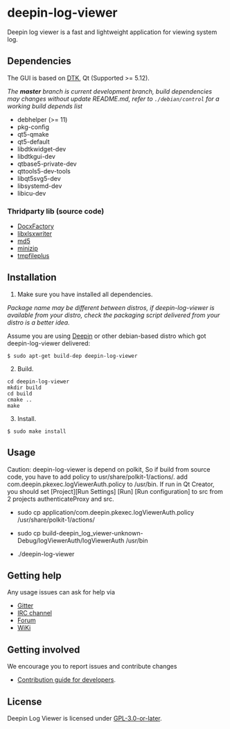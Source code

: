 # deepin-log-viewer
Deepin log viewer is a fast and lightweight application for viewing system log.

## Dependencies
The GUI is based on [DTK](https://github.com/linuxdeepin/dtkwidget), Qt (Supported >= 5.12).

_The **master** branch is current development branch, build dependencies may changes without update README.md, refer to `./debian/control` for a working build depends list_

* debhelper (>= 11)
* pkg-config
* qt5-qmake
* qt5-default
* libdtkwidget-dev
* libdtkgui-dev
* qtbase5-private-dev
* qttools5-dev-tools
* libqt5svg5-dev
* libsystemd-dev
* libicu-dev

### Thridparty lib (source code)
- [DocxFactory](https://github.com/DocxFactory/DocxFactory)
- [libxlsxwriter](https://github.com/jmcnamara/libxlsxwriter)
- [md5](http://openwall.info/wiki/people/solar/software/public-domain-source-code/md5)
- [minizip](http://www.winimage.com/zLibDll/minizip.html)
- [tmpfileplus](https://www.di-mgt.com.au/c_function_to_create_temp_file.html)

## Installation

1. Make sure you have installed all dependencies.

_Package name may be different between distros, if deepin-log-viewer is available from your distro, check the packaging script delivered from your distro is a better idea._

Assume you are using [Deepin](https://distrowatch.com/table.php?distribution=deepin) or other debian-based distro which got deepin-log-viewer delivered:

``` shell
$ sudo apt-get build-dep deepin-log-viewer
```

2. Build.
```
cd deepin-log-viewer
mkdir build
cd build
cmake ..
make
```

3. Install.

```
$ sudo make install
```

## Usage
Caution: deepin-log-viewer is depend on polkit, So if build from source code, 
you have to add policy to usr/share/polkit-1/actions/. 
add com.deepin.pkexec.logViewerAuth.policy to /usr/bin.
If run in Qt Creator, you should set [Project][Run Settings] [Run] [Run configuration] to src from 2 projects authenticateProxy and src.

- sudo cp application/com.deepin.pkexec.logViewerAuth.policy /usr/share/polkit-1/actions/
- sudo cp build-deepin_log_viewer-unknown-Debug/logViewerAuth/logViewerAuth /usr/bin

- ./deepin-log-viewer

## Getting help

Any usage issues can ask for help via

* [Gitter](https://gitter.im/orgs/linuxdeepin/rooms)
* [IRC channel](https://webchat.freenode.net/?channels=deepin)
* [Forum](https://bbs.deepin.org)
* [WiKi](http://wiki.deepin.org/)

## Getting involved

We encourage you to report issues and contribute changes

* [Contribution guide for developers](https://github.com/linuxdeepin/developer-center/wiki/Contribution-Guidelines-for-Developers-en). 

## License

Deepin Log Viewer is licensed under [GPL-3.0-or-later](LICENSE.txt).


